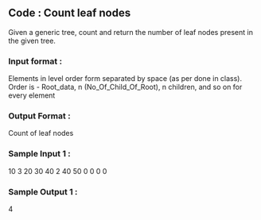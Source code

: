 ## Code : Count leaf nodes
Given a generic tree, count and return the number of leaf nodes present in the given tree.
### Input format :
Elements in level order form separated by space (as per done in class). Order is - 
Root_data, n (No_Of_Child_Of_Root), n children, and so on for every element 
### Output Format :
Count of leaf nodes
### Sample Input 1 :
10 3 20 30 40 2 40 50 0 0 0 0 
### Sample Output 1 :
4